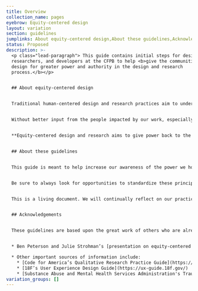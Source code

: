 ```yaml
---
title: Overview
collection_name: pages
eyebrow: Equity-centered design
layout: variation
section: guidelines
jumplinks: About equity-centered design,About these guidelines,Acknowledgements
status: Proposed
description: >-
  <p class="lead-paragraph"> This guide contains initial steps for designers,
  researchers, and developers at the CFPB to help <b>give the communities we
  design for greater power and authority in the design and research
  process.</b></p>


  ## About equity-centered design


  Traditional human-centered design and research practices aim to understand and solve for the needs of the people we serve, but with limited input from those people. Designers, researchers, developers, and stakeholders work together to determine goals, what questions to ask, what conclusions to draw, and ultimately what solutions to build. Collectively, we have the power to control the narrative for those we are trying to help.  


  Without better input from the people impacted by our work, especially those in underserved or underrepresented communities, we risk making decisions and creating solutions that do not help them. The natural limits of our own experience may lead us to omit critical perspectives or possibly even create solutions that cause harm.   


  **Equity-centered design and research aims to give power back to the community by purposefully making all the people we design for collaborators in the design and research process.**


  ## About these guidelines


  This guide is meant to help increase our awareness of the power we hold in the design and research process, and to take steps to give more power to those we serve to allow their voices to be heard equitably. We’ve written this guide for use in the context of design, user research, and technology development projects, but we hope it may be of use to any one involved in building solutions for diverse audiences.  The ultimate goal is to infuse equity-centered principles into all our processes and practices to better ensure the products and services we build are actually useful for those who need them the most. 


  Be sure to always look for opportunities to standardize these principles as part of your everyday work. Reconsider recruitment practices, incentives, and how you interact with individuals and communities throughout the lifecycle of a project. Ask yourself, “how is my work contributing to building long-lasting relationships with the organizations, communities, and people the Bureau serves?” 


  This is a living document. We will continually reflect on our practices and revisit or add to these ideas as we grow, change, and learn more.  


  ## Acknowledgements


  These guidelines are based upon the great work of others who are already working diligently in the justice and equity space. Acknowledgments are in order:


  * Ben Peterson and Julie Strohman’s [presentation on equity-centered design and research](https://digital.gov/files/equity-centered-design-revised.pptx) is the primary source of information and inspiration for these guidelines. (The presentation is also available as a [recorded presentation](https://www.youtube.com/watch?v=j1ZJO8maV7s).)

  * Other important sources of information include: 
    * [Code for America’s Qualitative Research Practice Guide](https://info.codeforamerica.org/qualitative-research)
    * [18F’s User Experience Design Guide](https://ux-guide.18f.gov/) 
    * [Substance Abuse and Mental Health Services Administration's Trauma-informed Guidelines](https://ncsacw.acf.hhs.gov/userfiles/files/SAMHSA_Trauma.pdf)
variation_groups: []
---
```

